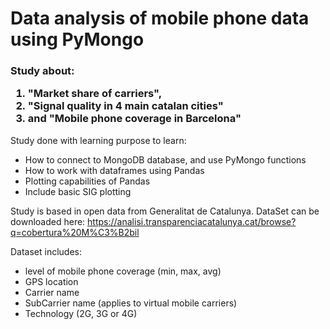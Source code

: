 # Data analysis of mobile phone data using PyMongo<br>

### Study about:<ol><li>"Market share of carriers",<li>"Signal quality in 4 main catalan cities"<li>and "Mobile phone coverage in Barcelona"

Study done with learning purpose to learn:
  - How to connect to MongoDB database, and use PyMongo functions
  - How to work with dataframes using Pandas
  - Plotting capabilities of Pandas
  - Include basic SIG plotting
  
Study is based in open data from Generalitat de Catalunya.
DataSet can be downloaded here:
https://analisi.transparenciacatalunya.cat/browse?q=cobertura%20M%C3%B2bil

Dataset includes:
  - level of mobile phone coverage (min, max, avg)
  - GPS location
  - Carrier name
  - SubCarrier name (applies to virtual mobile carriers)
  - Technology (2G, 3G or 4G)
